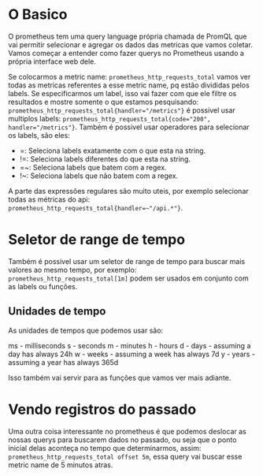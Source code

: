 # O Basico

O prometheus tem uma query language própria chamada de PromQL que vai permitir selecionar e agregar os dados das metricas que vamos coletar. Vamos começar a entender como fazer querys no Prometheus usando a própria interface web dele.

Se colocarmos a metric name: `prometheus_http_requests_total` vamos ver todas as metricas referentes a esse metric name, pq estão divididas pelos labels. Se especificarmos um label, isso vai fazer com que ele filtre os resultados e mostre somente o que estamos pesquisando: `prometheus_http_requests_total{handler="/metrics"}` é possivel usar multiplos labels: `prometheus_http_requests_total{code="200", handler="/metrics"}`. Também é possivel usar operadores para selecionar os labels, são eles:

- =: Seleciona labels exatamente com o que esta na string.
- !=: Seleciona labels diferentes do que esta na string.
- =~: Seleciona labels que batem com a regex.
- !~: Seleciona labels que não batem com a regex.

A parte das expressões regulares são muito uteis, por exemplo selecionar todas as métricas do api: `prometheus_http_requests_total{handler=~"/api.*"}`.

# Seletor de range de tempo

Também é possivel usar um seletor de range de tempo para buscar mais valores ao mesmo tempo, por exemplo: `prometheus_http_requests_total[1m]` podem ser usados em conjunto com as labels ou funções.

## Unidades de tempo

As unidades de tempos que podemos usar são:

ms - milliseconds
s - seconds
m - minutes
h - hours
d - days - assuming a day has always 24h
w - weeks - assuming a week has always 7d
y - years - assuming a year has always 365d

Isso também vai servir para as funções que vamos ver mais adiante.

# Vendo registros do passado

Uma outra coisa interessante no prometheus é que podemos deslocar as nossas querys para buscarem dados no passado, ou seja que o ponto inicial delas aconteça no tempo que determinarmos, assim: `prometheus_http_requests_total offset 5m`, essa query vai buscar esse metric name de 5 minutos atras. 
